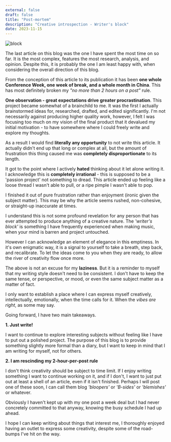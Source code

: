 ```yaml
---
external: false
draft: false
title: "Post-mortem"
description: "Creative introspection - Writer's block"
date: 2023-11-15
---
```


![block](/images/block.jpg)

The last article on this blog was the one I have spent the most time on so far. It is the most complex, features the most research, analysis, and opinion. Despite this, it is probably the one I am least happy with, when considering the overall direction of this blog. 

From the conception of this article to its publication it has been **one whole Conference Week, one week of break, and a whole month in China**. This has most definitely broken my _"no more than 2 hours on a post"_ rule.  

**One observation - great expectations drive greater procrastination**. This project became somewhat of a brainchild to me. It was the first I actually brainstormed ideas for, researched, drafted, and edited significantly. I'm not necessarily against producing higher quality work, however, I felt I was focusing too much on my vision of the final product that it devalued my initial motivation - to have somewhere where I could freely write and explore my thoughts. 

As a result I would find **literally any opportunity** to not write this article. It actually didn't end up that long or complex at all, but the amount of frustration this thing caused me was **completely disproportionate** to its length. 

It got to the point where I actively **hated** thinking about it let alone writing it. I acknowledge this is **completely irrational** - this is supposed to be a 'passion project' not something to dread. This article ended up feeling like a loose thread I wasn't able to pull, or a ripe pimple I wasn't able to pop.

I finished it out of pure frustration rather than enjoyment (ironic given the subject matter). This may be why the article seems rushed, non-cohesive, or straight-up inaccurate at times.

I understand this is not some profound revelation for any person that has ever attempted to produce anything of a creative nature. The _'writer's block'_ is something I have frequently experienced when making music, when your mind is barren and project untouched. 

However I can acknowledge an element of elegance in this emptiness. In it's own enigmatic way, it is a signal to yourself to take a breath, step back, and recalibrate. To let the ideas come to you when they are ready, to allow the river of creativity flow once more.

The above is not an excuse for my **laziness**. But it is a reminder to myself that my writing style doesn't need to be consistent. I don't have to keep the same tense, or perspective, or mood, or even the same subject matter as a matter of fact. 

I only want to establish a place where I can express myself creatively, intellectually, emotionally, when the time calls for it. When the _vibes are right_, as some may say.

Going forward, I have two main takeaways.

**1. Just write!**

I want to continue to explore interesting subjects without feeling like I have to put out a polished project. The purpose of this blog is to provide something slightly more formal than a diary, but I want to keep in mind that I am writing for myself, not for others. 

**2. I am rescinding my 2-hour-per-post rule**

I don't think creativity should be subject to time limit. If I enjoy writing something I want to continue working on it, and if I don't, I want to just put out at least a shell of an article, even if it isn't finished. Perhaps I will post one of these soon, I can call them blog _'bloopers'_ or _'B-sides'_ or _'blemishes'_ or whatever.

Obviously I haven't kept up with my one post a week deal but I had never concretely committed to that anyway, knowing the busy schedule I had up ahead. 

I hope I can keep writing about things that interest me, I thoroughly enjoyed having an outlet to express some creativity, despite some of the road-bumps I've hit on the way.